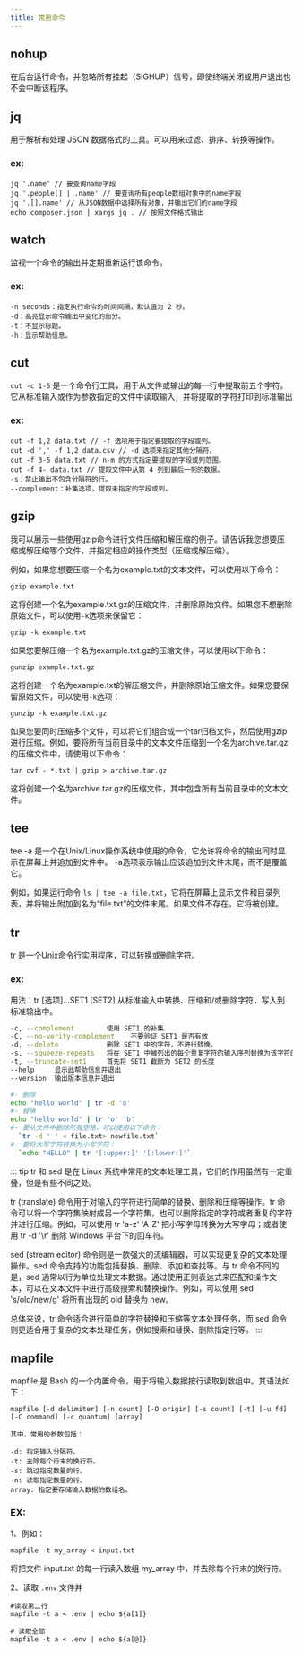 ```yaml
---
title: 常用命令
---
```


## nohup

在后台运行命令，并忽略所有挂起（SIGHUP）信号，即使终端关闭或用户退出也不会中断该程序。

## jq

用于解析和处理 JSON 数据格式的工具。可以用来过滤、排序、转换等操作。

### ex:

```
jq '.name' // 要查询name字段
jq '.people[] | .name' // 要查询所有people数组对象中的name字段
jq '.[].name' // 从JSON数据中选择所有对象，并输出它们的name字段
echo composer.json | xargs jq . // 按照文件格式输出
```

## watch

监视一个命令的输出并定期重新运行该命令。

### ex:

```
-n seconds：指定执行命令的时间间隔，默认值为 2 秒。
-d：高亮显示命令输出中变化的部分。
-t：不显示标题。
-h：显示帮助信息。
```

## cut

`cut -c 1-5` 是一个命令行工具，用于从文件或输出的每一行中提取前五个字符。它从标准输入或作为参数指定的文件中读取输入，并将提取的字符打印到标准输出

### ex:

```
cut -f 1,2 data.txt // -f 选项用于指定要提取的字段或列。
cut -d ',' -f 1,2 data.csv // -d 选项来指定其他分隔符。
cut -f 3-5 data.txt // n-m 的方式指定要提取的字段或列范围。
cut -f 4- data.txt // 提取文件中从第 4 列到最后一列的数据。
-s：禁止输出不包含分隔符的行。
--complement：补集选项，提取未指定的字段或列。
```

## gzip

我可以展示一些使用gzip命令进行文件压缩和解压缩的例子。请告诉我您想要压缩或解压缩哪个文件，并指定相应的操作类型（压缩或解压缩）。

例如，如果您想要压缩一个名为example.txt的文本文件，可以使用以下命令：

```
gzip example.txt
```

这将创建一个名为example.txt.gz的压缩文件，并删除原始文件。如果您不想删除原始文件，可以使用`-k`选项来保留它：

```
gzip -k example.txt
```

如果您要解压缩一个名为example.txt.gz的压缩文件，可以使用以下命令：

```
gunzip example.txt.gz
```

这将创建一个名为example.txt的解压缩文件，并删除原始压缩文件。如果您要保留原始文件，可以使用`-k`选项：

```
gunzip -k example.txt.gz
```

如果您要同时压缩多个文件，可以将它们组合成一个tar归档文件，然后使用gzip进行压缩。例如，要将所有当前目录中的文本文件压缩到一个名为archive.tar.gz的压缩文件中，请使用以下命令：

```
tar cvf - *.txt | gzip > archive.tar.gz
```

这将创建一个名为archive.tar.gz的压缩文件，其中包含所有当前目录中的文本文件。

## tee

tee -a 是一个在Unix/Linux操作系统中使用的命令，它允许将命令的输出同时显示在屏幕上并追加到文件中。 -a选项表示输出应该追加到文件末尾，而不是覆盖它。

例如，如果运行命令 `ls | tee -a file.txt`，它将在屏幕上显示文件和目录列表，并将输出附加到名为“file.txt”的文件末尾。如果文件不存在，它将被创建。

## tr

tr 是一个Unix命令行实用程序，可以转换或删除字符。

### ex:

用法：tr [选项]…SET1 [SET2]
从标准输入中转换、压缩和/或删除字符，写入到标准输出中。

```bash
-c, --complement        使用 SET1 的补集
-C, --no-verify-complement    不要验证 SET1 是否有效
-d, --delete            删除 SET1 中的字符，不进行转换。
-s, --squeeze-repeats   将在 SET1 中被列出的每个重复字符的输入序列替换为该字符的一个单一出现。
-t, --truncate-set1     首先将 SET1 截断为 SET2 的长度
--help     显示此帮助信息并退出
--version  输出版本信息并退出

#- 删除
echo "hello world" | tr -d 'o'
#- 替换
echo "hello world" | tr 'o' 'b'
#- 要从文件中删除所有空格，可以使用以下命令：
  `tr -d ' ' < file.txt> newfile.txt`
#- 要将大写字符转换为小写字符：
  `echo "HELLO" | tr '[:upper:]' '[:lower:]'`
```

::: tip
tr 和 sed 是在 Linux 系统中常用的文本处理工具，它们的作用虽然有一定重叠，但是有些不同之处。

tr (translate) 命令用于对输入的字符进行简单的替换、删除和压缩等操作。tr 命令可以将一个字符集映射成另一个字符集，也可以删除指定的字符或者重复的字符并进行压缩。例如，可以使用 tr 'a-z' 'A-Z' 把小写字母转换为大写字母；或者使用 tr -d '\r' 删除 Windows 平台下的回车符。

sed (stream editor) 命令则是一款强大的流编辑器，可以实现更复杂的文本处理操作。sed 命令支持的功能包括替换、删除、添加和查找等。与 tr 命令不同的是，sed 通常以行为单位处理文本数据。通过使用正则表达式来匹配和操作文本，可以在文本文件中进行高级搜索和替换操作。例如，可以使用 sed 's/old/new/g' 将所有出现的 old 替换为 new。

总体来说，tr 命令适合进行简单的字符替换和压缩等文本处理任务，而 sed 命令则更适合用于复杂的文本处理任务，例如搜索和替换、删除指定行等。
:::

## mapfile

mapfile 是 Bash 的一个内置命令，用于将输入数据按行读取到数组中。其语法如下：

```
mapfile [-d delimiter] [-n count] [-O origin] [-s count] [-t] [-u fd] [-C command] [-c quantum] [array]

其中，常用的参数包括：

-d: 指定输入分隔符。
-t: 去除每个行末的换行符。
-s: 跳过指定数量的行。 
-n: 读取指定数量的行。
array: 指定要存储输入数据的数组名。 
```

### EX:

1、例如：

```
mapfile -t my_array < input.txt
```
将把文件 input.txt 的每一行读入数组 my_array 中，并去除每个行末的换行符。

2、读取 `.env` 文件并

```shell
#读取第二行
mapfile -t a < .env | echo ${a[1]}

# 读取全部
mapfile -t a < .env | echo ${a[@]}
```